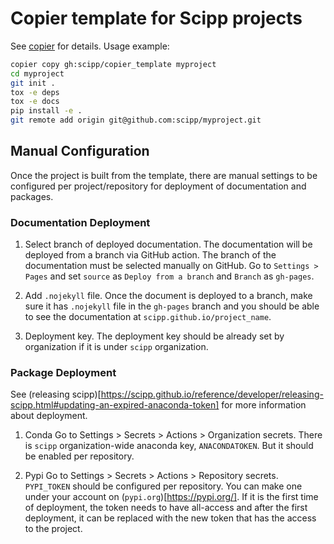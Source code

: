 # Copier template for Scipp projects

See [copier](https://copier.readthedocs.io/en/stable/) for details.
Usage example:

```sh
copier copy gh:scipp/copier_template myproject
cd myproject
git init .
tox -e deps
tox -e docs
pip install -e .
git remote add origin git@github.com:scipp/myproject.git
```

## Manual Configuration
Once the project is built from the template, there are manual settings to be configured per project/repository for deployment of documentation and packages.

### Documentation Deployment
1. Select branch of deployed documentation.
  The documentation will be deployed from a branch via GitHub action.
  The branch of the documentation must be selected manually on GitHub.
  Go to `Settings > Pages` and set `source` as  `Deploy from a branch` and `Branch` as `gh-pages`.

2. Add `.nojekyll` file.
  Once the document is deployed to a branch, make sure it has `.nojekyll` file in the `gh-pages` branch and you should be able to see the documentation at `scipp.github.io/project_name`.

3. Deployment key.
  The deployment key should be already set by organization if it is under `scipp` organization.

### Package Deployment
See (releasing scipp)[https://scipp.github.io/reference/developer/releasing-scipp.html#updating-an-expired-anaconda-token] for more information about deployment.

1. Conda
Go to Settings > Secrets > Actions > Organization secrets.
There is `scipp` organization-wide anaconda key, `ANACONDATOKEN`. But it should be enabled per repository.

2. Pypi
Go to Settings > Secrets > Actions > Repository secrets.
`PYPI_TOKEN` should be configured per repository.
You can make one under your account on (`pypi.org`)[https://pypi.org/].
If it is the first time of deployment, the token needs to have all-access and after the first deployment, it can be replaced with the new token that has the access to the project.
